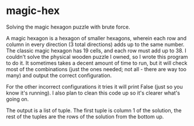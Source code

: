 # magic-hex
Solving the magic hexagon puzzle with brute force.

A magic hexagon is a hexagon of smaller hexagons, wherein each row and column in every direction (3 total directions) adds up to the same number. The classic magic hexagon has 19 cells, and each row must add up to 38. I couldn't solve the physical wooden puzzle I owned, so I wrote this program to do it. It sometimes takes a decent amount of time to run, but it will check most of the combinations (just the ones needed; not all - there are way too many) and output the correct configuration. 

For the other incorrect configurations it tries it will print False (just so you know it's running). I also plan to clean this code up so it's clearer what's going on.

The output is a list of tuple. The first tuple is column 1 of the solution, the rest of the tuples are the rows of the solution from the bottom up.
